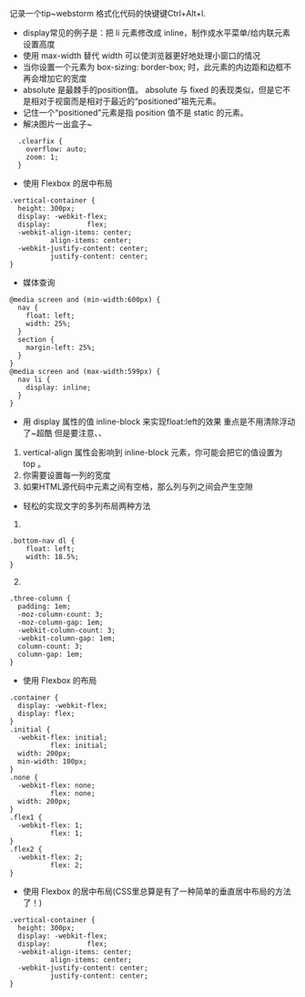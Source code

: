 记录一个tip~webstorm 格式化代码的快键键Ctrl+Alt+l.

- display常见的例子是：把 li 元素修改成 inline，制作成水平菜单/给内联元素设置高度
- 使用 max-width 替代 width 可以使浏览器更好地处理小窗口的情况
- 当你设置一个元素为 box-sizing: border-box; 时，此元素的内边距和边框不再会增加它的宽度
- absolute 是最棘手的position值。 absolute 与 fixed 的表现类似，但是它不是相对于视窗而是相对于最近的“positioned”祖先元素。
- 记住一个“positioned”元素是指 position 值不是 static 的元素。
- 解决图片一出盒子~

```stylus
  .clearfix {
    overflow: auto;
    zoom: 1;
  }
```

- 使用 Flexbox 的居中布局

```stylus
.vertical-container {
  height: 300px;
  display: -webkit-flex;
  display:         flex;
  -webkit-align-items: center;
          align-items: center;
  -webkit-justify-content: center;
          justify-content: center;
}
```
- 媒体查询

```stylus
@media screen and (min-width:600px) {
  nav {
    float: left;
    width: 25%;
  }
  section {
    margin-left: 25%;
  }
}
@media screen and (max-width:599px) {
  nav li {
    display: inline;
  }
}
```

- 用 display 属性的值 inline-block 来实现float:left的效果 重点是不用清除浮动了~超酷 但是要注意、、
 1. vertical-align 属性会影响到 inline-block 元素，你可能会把它的值设置为 top 。
 2. 你需要设置每一列的宽度
 3. 如果HTML源代码中元素之间有空格，那么列与列之间会产生空隙
 
- 轻松的实现文字的多列布局两种方法
1. 

```stylus
.bottom-nav dl {
    float: left;
    width: 18.5%;
}
```

2.

```stylus
.three-column {
  padding: 1em;
  -moz-column-count: 3;
  -moz-column-gap: 1em;
  -webkit-column-count: 3;
  -webkit-column-gap: 1em;
  column-count: 3;
  column-gap: 1em;
}
```

- 使用 Flexbox 的布局

```stylus
.container {
  display: -webkit-flex;
  display: flex;
}
.initial {
  -webkit-flex: initial;
          flex: initial;
  width: 200px;
  min-width: 100px;
}
.none {
  -webkit-flex: none;
          flex: none;
  width: 200px;
}
.flex1 {
  -webkit-flex: 1;
          flex: 1;
}
.flex2 {
  -webkit-flex: 2;
          flex: 2;
}
```
- 使用 Flexbox 的居中布局(CSS里总算是有了一种简单的垂直居中布局的方法了！)

```stylus
.vertical-container {
  height: 300px;
  display: -webkit-flex;
  display:         flex;
  -webkit-align-items: center;
          align-items: center;
  -webkit-justify-content: center;
          justify-content: center;
}
```
